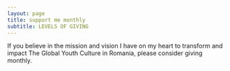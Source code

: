 ```yaml
---
layout: page
title: support me monthly
subtitle: LEVELS OF GIVING
---
```


If you believe in the mission and vision I have on my heart to transform and impact The Global Youth Culture in Romania, please consider giving monthly.
